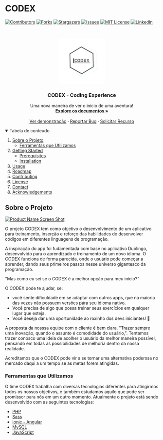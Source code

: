 # CODEX
<!--
*** Thanks for checking out the Best-README-Template. If you have a suggestion
*** that would make this better, please fork the repo and create a pull request
*** or simply open an issue with the tag "enhancement".
*** Thanks again! Now go create something AMAZING! :D
-->



<!-- PROJECT SHIELDS -->
<!--
*** I'm using markdown "reference style" links for readability.
*** Reference links are enclosed in brackets [ ] instead of parentheses ( ).
*** See the bottom of this document for the declaration of the reference variables
*** for contributors-url, forks-url, etc. This is an optional, concise syntax you may use.
*** https://www.markdownguide.org/basic-syntax/#reference-style-links
-->
[![Contributors][contributors-shield]][contributors-url]
[![Forks][forks-shield]][forks-url]
[![Stargazers][stars-shield]][stars-url]
[![Issues][issues-shield]][issues-url]
[![MIT License][license-shield]][license-url]
[![LinkedIn][linkedin-shield]][linkedin-url]



<!-- PROJECT LOGO -->
<br />
<p align="center">
  <a href="https://github.com/HenriqueCardoso-Dev/CODEX">
    <img src="codex-app/src/assets/codex-icons/logo.png" alt="Logo" width="150" height="150">
  </a>

  <h3 align="center">CODEX - Coding Experience</h3>

  <p align="center">
    Uma nova maneira de ver o inicio de uma aventura!
    <br />
    <a href="https://github.com/HenriqueCardoso-Dev"><strong>Explore os documentos »</strong></a>
    <br />
    <br />
    <a href="https://github.com/HenriqueCardoso-Dev/CODEX">Ver demonstração</a>
    ·
    <a href="https://github.com/HenriqueCardoso-Dev/CODEX/issues">Reportar Bug</a>
    ·
    <a href="https://github.com/HenriqueCardoso-Dev/CODEX/issues">Solicitar Recurso</a>
  </p>
</p>



<!-- TABLE OF CONTENTS -->
<details open="open">
  <summary>Tabela de conteudo</summary>
  <ol>
    <li>
      <a href="#about-the-project">Sobre o Projeto</a>
      <ul>
        <li><a href="#built-with">Ferramentas que Utilizamos</a></li>
      </ul>
    </li>
    <li>
      <a href="#getting-started">Getting Started</a>
      <ul>
        <li><a href="#prerequisites">Prerequisites</a></li>
        <li><a href="#installation">Installation</a></li>
      </ul>
    </li>
    <li><a href="#usage">Usage</a></li>
    <li><a href="#roadmap">Roadmap</a></li>
    <li><a href="#contributing">Contributing</a></li>
    <li><a href="#license">License</a></li>
    <li><a href="#contact">Contact</a></li>
    <li><a href="#acknowledgements">Acknowledgements</a></li>
  </ol>
</details>



<!-- ABOUT THE PROJECT -->
## Sobre o Projeto

[![Product Name Screen Shot][product-screenshot]](https://example.com)

O projeto CODEX tem como objetivo o desenvolvimento de um aplicativo para treinamento, inserção e reforço das habilidades de desenvolver códigos em diferentes linguagens de programação.

A inspiração do app foi fudamentada com base no aplicativo Duolingo, desenvolvido para o aprendizado e treinamento de um novo idioma. O CODEX funciona de forma parecida, onde o usuário pode começar a aprender, dando seus primeiros passos nesse universo gigantesco da programação.

"Mas como eu sei se o CODEX é a melhor opção para meu início?"

O CODEX pode te ajudar, se:
* você sente dificuldade em se adaptar com outros apps, que na maioria das vezes não possuem versões pára seu idioma nativo.
* Você precisa de algo que possa treinar seus exercícios em qualquer lugar que esteja.
* Você deseja dar uma oportunidade ao roxinho dos devs iniciantes! 💜

A proposta da nosssa equipe com o cliente é bem clara. "Trazer sempre uma inovação, quando o assunto é comodidade do usuário,". Tentamos trazer conosco uma ideia de acolher o usuário da melhor maneira possível, pensando em todas as possibilidades de melhoria dentro da nossa realidade.

Acreditamos que o CODEX pode vir a se tornar uma alternativa poderosa no mercado daqui a um tempo se as metas forem atingidas.

### Ferramentas que Utilizamos

O time CODEX trabalha com diversas tecnologias diferentes para atingirmos todos os nossos objetivos, e também estudamos aquilo que pode ser promissor para nós em um outro momento. Atualmente o projeto está sendo desenvolvido com as seguintes tecnologias:
* [PHP](https://www.php.net)
* [Sass](https://sass-lang.com)
* [Ionic - Angular](https://ionicframework.com)
* [MySQL](https://www.mysql.com)
* [JavaScript](https://www.javascript.com)









<!-- MARKDOWN LINKS & IMAGES -->
<!-- https://www.markdownguide.org/basic-syntax/#reference-style-links -->
[contributors-shield]: https://img.shields.io/github/contributors/HenriqueCardoso-Dev/CODEX.svg?style=for-the-badge
[contributors-url]: https://github.com/HenriqueCardoso-Dev/CODEX/graphs/contributors
[forks-shield]: https://img.shields.io/github/forks/HenriqueCardoso-Dev/CODEX.svg?style=for-the-badge
[forks-url]: https://github.com/HenriqueCardoso-Dev/CODEX/network/members
[stars-shield]: https://img.shields.io/github/stars/HenriqueCardoso-Dev/CODEX.svg?style=for-the-badge
[stars-url]: https://github.com/HenriqueCardoso-Dev/CODEX/stargazers
[issues-shield]: https://img.shields.io/github/issues/HenriqueCardoso-Dev/CODEX.svg?style=for-the-badge
[issues-url]: https://github.com/HenriqueCardoso-Dev/CODEX/issues
[license-shield]: https://img.shields.io/github/license/HenriqueCardoso-Dev/CODEX.svg?style=for-the-badge
[license-url]: https://github.com/HenriqueCardoso-Dev/CODEX/blob/master/LICENSE.txt
[linkedin-shield]: https://img.shields.io/badge/-LinkedIn-black.svg?style=for-the-badge&logo=linkedin&colorB=555
[linkedin-url]: https://linkedin.com/in/henriquecardoso-dev
[product-screenshot]: https://user-images.githubusercontent.com/63278045/117742901-1fd66d80-b1dc-11eb-924c-6d6809fda12f.png
